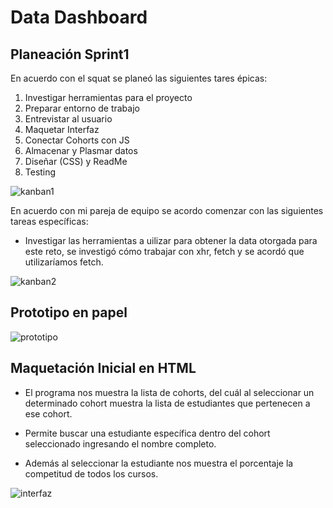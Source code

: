 # Data Dashboard

## Planeación Sprint1

En acuerdo con el squat se planeó las siguientes tares épicas:

  1. Investigar herramientas para el proyecto
  2. Preparar entorno de trabajo
  3. Entrevistar al usuario
  4. Maquetar Interfaz
  5. Conectar Cohorts con JS
  6. Almacenar y Plasmar datos
  7. Diseñar (CSS) y ReadMe
  8. Testing

![kanban1](https://scontent-scl1-1.xx.fbcdn.net/v/t1.15752-9/35464434_1810343875712010_7913204903298727936_n.png?_nc_cat=0&oh=7acd47cb0f214cffd47a23238f819154&oe=5BC3E025)

En acuerdo con mi pareja de equipo se acordo comenzar con las siguientes tareas específicas:
 - Investigar las herramientas a uilizar para obtener la data otorgada para este reto, se investigó cómo trabajar con xhr, fetch y se acordó que utilizaríamos fetch.

![kanban2](https://scontent-scl1-1.xx.fbcdn.net/v/t1.15752-9/35400884_1810343885712009_1314909176882790400_n.png?_nc_cat=0&oh=c672c3b9a8d5c0bc65091de9dbd4569c&oe=5BAF8EE1)

## Prototipo en papel

![prototipo](https://scontent-scl1-1.xx.fbcdn.net/v/t1.15752-9/35355336_1810374425708955_4229119284074250240_n.png?_nc_cat=0&oh=ba30f01a53ca97da5ad81d8b378abbe1&oe=5B77B04C)

## Maquetación Inicial en HTML

- El programa nos muestra la lista de cohorts, del cuál al seleccionar un determinado cohort muestra la lista de estudiantes que pertenecen a ese cohort.

- Permite buscar una estudiante específica dentro del cohort seleccionado ingresando el nombre completo.

- Además al seleccionar la estudiante nos muestra el porcentaje la competitud de todos los cursos.

![interfaz](https://scontent-scl1-1.xx.fbcdn.net/v/t1.15752-9/35358704_1810398625706535_2083524725899788288_n.png?_nc_cat=0&oh=7d9ef5787cffd3d256bebc36e1d9f81e&oe=5BB428E5)


